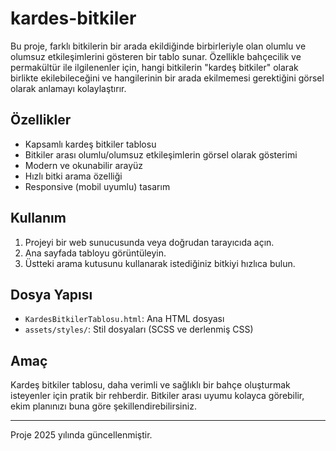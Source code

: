 # kardes-bitkiler

Bu proje, farklı bitkilerin bir arada ekildiğinde birbirleriyle olan olumlu ve olumsuz etkileşimlerini gösteren bir tablo sunar. Özellikle bahçecilik ve permakültür ile ilgilenenler için, hangi bitkilerin "kardeş bitkiler" olarak birlikte ekilebileceğini ve hangilerinin bir arada ekilmemesi gerektiğini görsel olarak anlamayı kolaylaştırır.

## Özellikler
- Kapsamlı kardeş bitkiler tablosu
- Bitkiler arası olumlu/olumsuz etkileşimlerin görsel olarak gösterimi
- Modern ve okunabilir arayüz
- Hızlı bitki arama özelliği
- Responsive (mobil uyumlu) tasarım

## Kullanım
1. Projeyi bir web sunucusunda veya doğrudan tarayıcıda açın.
2. Ana sayfada tabloyu görüntüleyin.
3. Üstteki arama kutusunu kullanarak istediğiniz bitkiyi hızlıca bulun.

## Dosya Yapısı
- `KardesBitkilerTablosu.html`: Ana HTML dosyası
- `assets/styles/`: Stil dosyaları (SCSS ve derlenmiş CSS)

## Amaç
Kardeş bitkiler tablosu, daha verimli ve sağlıklı bir bahçe oluşturmak isteyenler için pratik bir rehberdir. Bitkiler arası uyumu kolayca görebilir, ekim planınızı buna göre şekillendirebilirsiniz.

---
Proje 2025 yılında güncellenmiştir.